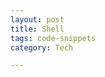 ```yaml
---
layout: post
title: Shell
tags: code-snippets 
category: Tech

---
```


<script src="https://gist.github.com/selimslab/1b13b79da795a51c5d6ae920c35ff81b.js"></script>
